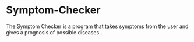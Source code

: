 # Symptom-Checker
The Symptom Checker is a program that takes symptoms from the user and gives a prognosis of possible diseases..
